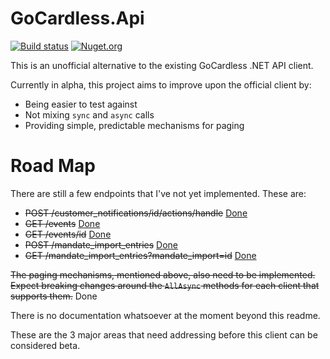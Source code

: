 # GoCardless.Api

[![Build status](https://ci.appveyor.com/api/projects/status/aowcdofcx48csujf/branch/master?svg=true)](https://ci.appveyor.com/project/john-hartley/gocardless-api)
[![Nuget.org](https://img.shields.io/nuget/v/GoCardless.Api.svg?style=flat)](https://www.nuget.org/packages/GoCardless.Api)

This is an unofficial alternative to the existing GoCardless .NET API client.

Currently in alpha, this project aims to improve upon the official client by:

- Being easier to test against
- Not mixing `sync` and `async` calls
- Providing simple, predictable mechanisms for paging

# Road Map

There are still a few endpoints that I've not yet implemented. These are:

- ~~POST /customer_notifications/id/actions/handle~~ [Done](https://github.com/john-hartley/GoCardless.Api/pull/20)
- ~~GET /events~~ [Done](https://github.com/john-hartley/GoCardless.Api/pull/4)
- ~~GET /events/id~~ [Done](https://github.com/john-hartley/GoCardless.Api/pull/4)
- ~~POST /mandate_import_entries~~ [Done](https://github.com/john-hartley/GoCardless.Api/pull/3)
- ~~GET /mandate_import_entries?mandate_import=id~~ [Done](https://github.com/john-hartley/GoCardless.Api/pull/3)

~~The paging mechanisms, mentioned above, also need to be implemented. Expect breaking changes around the `AllAsync` methods for each client that supports them.~~ Done

There is no documentation whatsoever at the moment beyond this readme. 

These are the 3 major areas that need addressing before this client can be considered beta.
